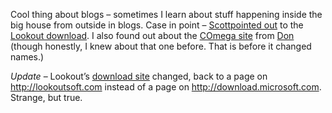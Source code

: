 Cool thing about blogs – sometimes I learn about stuff happening inside
the big house from outside in blogs. Case in point –
[Scott](http://scottwater.com/Blog/)[pointed
out](http://scottwater.com/blog/archive/2004/07/22/12704.aspx) to the
[Lookout download](http://www.lookoutsoft.com/Lookout/download.html). I
also found out about the [COmega
site](http://www.research.microsoft.com/Comega/) from
[Don](http://www.gotdotnet.com/team/dbox/) (though honestly, I knew
about that one before. That is before it changed names.)

*Update* – Lookout’s [download
site](http://www.lookoutsoft.com/Lookout/download.html) changed, back to
a page on http://lookoutsoft.com instead of a page on
http://download.microsoft.com. Strange, but true.
